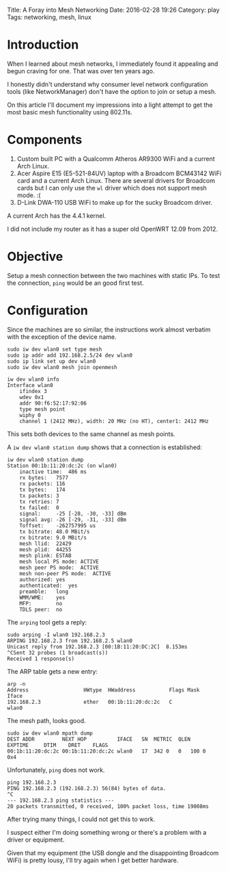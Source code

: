 Title: A Foray into Mesh Networking
Date: 2016-02-28 19:26
Category: play
Tags: networking, mesh, linux

# Introduction

When I learned about mesh networks, I immediately found it appealing and begun craving for one. That was over ten years ago.

I honestly didn't understand why consumer level network configuration tools (like NetworkManager) don't have the option to join or setup a mesh.

On this article I'll document my impressions into a light attempt to get the most basic mesh functionality using 802.11s.

# Components

1. Custom built PC with a Qualcomm Atheros AR9300 WiFi and a current Arch Linux.
1. Acer Aspire E15 (E5-521-84UV) laptop with a Broadcom BCM43142 WiFi card and a current Arch Linux. There are several drivers for Broadcom cards but I can only use the `wl` driver which does not support mesh mode. :(
1. D-Link DWA-110 USB WiFi to make up for the sucky Broadcom driver.

A current Arch has the 4.4.1 kernel.

I did not include my router as it has a super old OpenWRT 12.09 from 2012.

# Objective

Setup a mesh connection between the two machines with static IPs. To test the connection, `ping` would be an good first test.

# Configuration

Since the machines are so similar, the instructions work almost verbatim with the exception of the device name.

```text
sudo iw dev wlan0 set type mesh
sudo ip addr add 192.168.2.5/24 dev wlan0
sudo ip link set up dev wlan0
sudo iw dev wlan0 mesh join openmesh

iw dev wlan0 info
Interface wlan0
	ifindex 3
	wdev 0x1
	addr 90:f6:52:17:92:06
	type mesh point
	wiphy 0
	channel 1 (2412 MHz), width: 20 MHz (no HT), center1: 2412 MHz
```

This sets both devices to the same channel as mesh points.

A `iw dev wlan0 station dump` shows that a connection is established:

```text
iw dev wlan0 station dump
Station 00:1b:11:20:dc:2c (on wlan0)
	inactive time:	486 ms
	rx bytes:	7577
	rx packets:	116
	tx bytes:	174
	tx packets:	3
	tx retries:	7
	tx failed:	0
	signal:  	-25 [-28, -30, -33] dBm
	signal avg:	-26 [-29, -31, -33] dBm
	Toffset:	-262757995 us
	tx bitrate:	48.0 MBit/s
	rx bitrate:	9.0 MBit/s
	mesh llid:	22429
	mesh plid:	44255
	mesh plink:	ESTAB
	mesh local PS mode:	ACTIVE
	mesh peer PS mode:	ACTIVE
	mesh non-peer PS mode:	ACTIVE
	authorized:	yes
	authenticated:	yes
	preamble:	long
	WMM/WME:	yes
	MFP:		no
	TDLS peer:	no
```

The `arping` tool gets a reply:

```text
sudo arping -I wlan0 192.168.2.3
ARPING 192.168.2.3 from 192.168.2.5 wlan0
Unicast reply from 192.168.2.3 [00:1B:11:20:DC:2C]  8.153ms
^CSent 32 probes (1 broadcast(s))
Received 1 response(s)
```

The ARP table gets a new entry:

```text
arp -n
Address                  HWtype  HWaddress           Flags Mask            Iface
192.168.2.3              ether   00:1b:11:20:dc:2c   C                     wlan0
```

The mesh path, looks good.

```text
sudo iw dev wlan0 mpath dump
DEST ADDR         NEXT HOP          IFACE	SN	METRIC	QLEN	EXPTIME		DTIM	DRET	FLAGS
00:1b:11:20:dc:2c 00:1b:11:20:dc:2c wlan0	17	342	0	0	100	0	0x4
```

Unfortunately, `ping` does not work.

```text
ping 192.168.2.3
PING 192.168.2.3 (192.168.2.3) 56(84) bytes of data.
^C
--- 192.168.2.3 ping statistics ---
20 packets transmitted, 0 received, 100% packet loss, time 19008ms
```

After trying many things, I could not get this to work.

I suspect either I'm doing something wrong or there's a problem with a driver or equipment.

Given that my equipment (the USB dongle and the disappointing Broadcom WiFi) is pretty lousy, I'll try again when I get better hardware.
